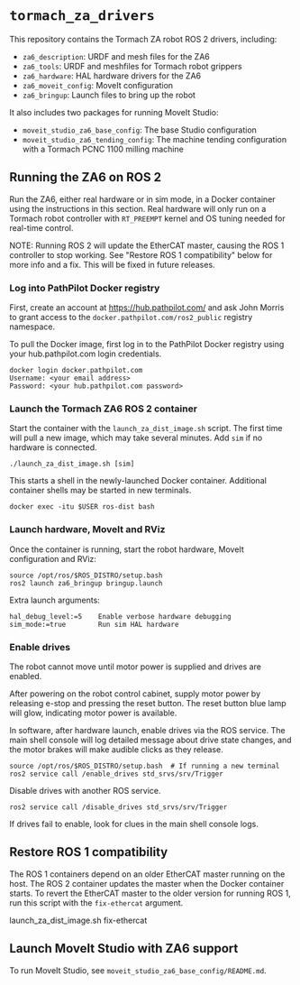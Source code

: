 # `tormach_za_drivers`

This repository contains the Tormach ZA robot ROS 2 drivers,
including:

- `za6_description`:  URDF and mesh files for the ZA6
- `za6_tools`:  URDF and meshfiles for Tormach robot grippers
- `za6_hardware`:  HAL hardware drivers for the ZA6
- `za6_moveit_config`:  MoveIt configuration
- `za6_bringup`:  Launch files to bring up the robot

It also includes two packages for running MoveIt Studio:

- `moveit_studio_za6_base_config`:  The base Studio configuration
- `moveit_studio_za6_tending_config`:  The machine tending
  configuration with a Tormach PCNC 1100 milling machine

## Running the ZA6 on ROS 2

Run the ZA6, either real hardware or in sim mode, in a Docker
container using the instructions in this section.  Real hardware will
only run on a Tormach robot controller with `RT_PREEMPT` kernel and OS
tuning needed for real-time control.

NOTE:  Running ROS 2 will update the EtherCAT master, causing the ROS
1 controller to stop working.  See "Restore ROS 1 compatibility" below
for more info and a fix.  This will be fixed in future releases.

### Log into PathPilot Docker registry

First, create an account at https://hub.pathpilot.com/ and ask John
Morris to grant access to the `docker.pathpilot.com/ros2_public`
registry namespace.

To pull the Docker image, first log in to the PathPilot Docker
registry using your hub.pathpilot.com login credentials.

    docker login docker.pathpilot.com
    Username: <your email address>
    Password: <your hub.pathpilot.com password>

### Launch the Tormach ZA6 ROS 2 container

Start the container with the `launch_za_dist_image.sh` script.  The
first time will pull a new image, which may take several minutes.  Add
`sim` if no hardware is connected.

    ./launch_za_dist_image.sh [sim]

This starts a shell in the newly-launched Docker container.
Additional container shells may be started in new terminals.

    docker exec -itu $USER ros-dist bash

### Launch hardware, MoveIt and RViz

Once the container is running, start the robot hardware, MoveIt
configuration and RViz:

    source /opt/ros/$ROS_DISTRO/setup.bash
    ros2 launch za6_bringup bringup.launch

Extra launch arguments:

    hal_debug_level:=5    Enable verbose hardware debugging
    sim_mode:=true        Run sim HAL hardware

### Enable drives

The robot cannot move until motor power is supplied and drives are
enabled.

After powering on the robot control cabinet, supply motor power by
releasing e-stop and pressing the reset button.  The reset button
blue lamp will glow, indicating motor power is available.

In software, after hardware launch, enable drives via the ROS
service.  The main shell console will log detailed message about
drive state changes, and the motor brakes will make audible clicks
as they release.

    source /opt/ros/$ROS_DISTRO/setup.bash  # If running a new terminal
    ros2 service call /enable_drives std_srvs/srv/Trigger

Disable drives with another ROS service.

    ros2 service call /disable_drives std_srvs/srv/Trigger

If drives fail to enable, look for clues in the main shell console
logs.

## Restore ROS 1 compatibility

The ROS 1 containers depend on an older EtherCAT master running on
the host.  The ROS 2 container updates the master when the Docker
container starts.  To revert the EtherCAT master to the older
version for running ROS 1, run this script with the `fix-ethercat`
argument.

  launch_za_dist_image.sh fix-ethercat

## Launch MoveIt Studio with ZA6 support

To run MoveIt Studio, see `moveit_studio_za6_base_config/README.md`.
